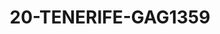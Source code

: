 ---
title: 20-TENERIFE-GAG1359
image: 20-TENERIFE-GAG1359.jpg
brand: gaggioli-sposi
layout: vestito
---